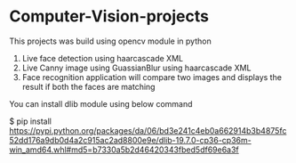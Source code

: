 # Computer-Vision-projects

This projects was build using opencv module in python

1) Live face detection using haarcascade XML
2) Live Canny image using GuassianBlur using haarcascade XML
3) Face recognition application will compare two images and displays the result if both the faces are matching

You can install dlib module using below command

$ pip install https://pypi.python.org/packages/da/06/bd3e241c4eb0a662914b3b4875fc52dd176a9db0d4a2c915ac2ad8800e9e/dlib-19.7.0-cp36-cp36m-win_amd64.whl#md5=b7330a5b2d46420343fbed5df69e6a3f
